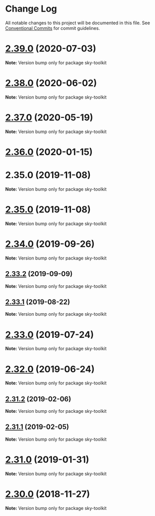 # Change Log

All notable changes to this project will be documented in this file.
See [Conventional Commits](https://conventionalcommits.org) for commit guidelines.

# [2.39.0](https://github.com/sky-uk/toolkit/compare/v2.38.0...v2.39.0) (2020-07-03)

**Note:** Version bump only for package sky-toolkit





# [2.38.0](https://github.com/sky-uk/toolkit/compare/v2.37.0...v2.38.0) (2020-06-02)

**Note:** Version bump only for package sky-toolkit





# [2.37.0](https://github.com/sky-uk/toolkit/compare/v2.36.0...v2.37.0) (2020-05-19)

**Note:** Version bump only for package sky-toolkit





# [2.36.0](https://github.com/sky-uk/toolkit/compare/v2.34.0...v2.36.0) (2020-01-15)



# 2.35.0 (2019-11-08)

**Note:** Version bump only for package sky-toolkit





# [2.35.0](https://github.com/sky-uk/toolkit/compare/v2.34.0...v2.35.0) (2019-11-08)

**Note:** Version bump only for package sky-toolkit





# [2.34.0](https://github.com/sky-uk/toolkit/compare/v2.33.2...v2.34.0) (2019-09-26)

**Note:** Version bump only for package sky-toolkit





## [2.33.2](https://github.com/sky-uk/toolkit/compare/v2.33.1...v2.33.2) (2019-09-09)

**Note:** Version bump only for package sky-toolkit





## [2.33.1](https://github.com/sky-uk/toolkit/compare/v2.33.0...v2.33.1) (2019-08-22)

**Note:** Version bump only for package sky-toolkit





# [2.33.0](https://github.com/sky-uk/toolkit/compare/v2.32.0...v2.33.0) (2019-07-24)

**Note:** Version bump only for package sky-toolkit





# [2.32.0](https://github.com/sky-uk/toolkit/compare/v2.31.2...v2.32.0) (2019-06-24)

**Note:** Version bump only for package sky-toolkit





## [2.31.2](https://github.com/sky-uk/toolkit/compare/v2.31.1...v2.31.2) (2019-02-06)

**Note:** Version bump only for package sky-toolkit





## [2.31.1](https://github.com/sky-uk/toolkit/compare/v2.31.0...v2.31.1) (2019-02-05)

**Note:** Version bump only for package sky-toolkit





# [2.31.0](https://github.com/sky-uk/toolkit/compare/v2.30.0...v2.31.0) (2019-01-31)

**Note:** Version bump only for package sky-toolkit





# [2.30.0](https://github.com/sky-uk/toolkit/compare/v2.29.0...v2.30.0) (2018-11-27)

**Note:** Version bump only for package sky-toolkit
